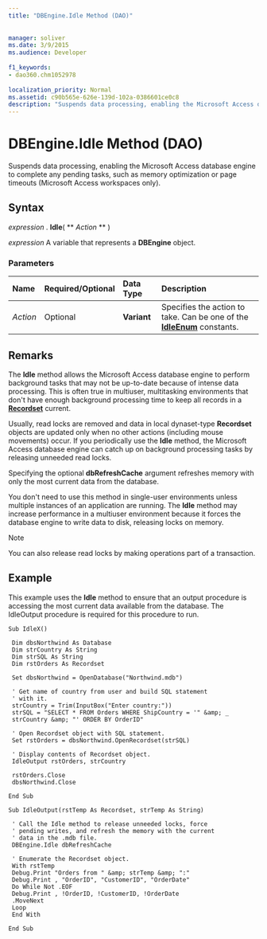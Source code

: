 ```yaml
---
title: "DBEngine.Idle Method (DAO)"
  
  
manager: soliver
ms.date: 3/9/2015
ms.audience: Developer
 
f1_keywords:
- dao360.chm1052978
  
localization_priority: Normal
ms.assetid: c90b565e-626e-139d-102a-0386601ce0c8
description: "Suspends data processing, enabling the Microsoft Access database engine to complete any pending tasks, such as memory optimization or page timeouts (Microsoft Access workspaces only)."
---
```


# DBEngine.Idle Method (DAO)

Suspends data processing, enabling the Microsoft Access database engine to complete any pending tasks, such as memory optimization or page timeouts (Microsoft Access workspaces only).
  
## Syntax

 *expression*  . **Idle**( ** *Action* ** ) 
  
 *expression*  A variable that represents a **DBEngine** object. 
  
### Parameters

|**Name**|**Required/Optional**|**Data Type**|**Description**|
|:-----|:-----|:-----|:-----|
| _Action_ <br/> |Optional  <br/> |**Variant** <br/> |Specifies the action to take. Can be one of the **[IdleEnum](idleenum-enumeration-dao.md)** constants.  <br/> |
   
## Remarks

The **Idle** method allows the Microsoft Access database engine to perform background tasks that may not be up-to-date because of intense data processing. This is often true in multiuser, multitasking environments that don't have enough background processing time to keep all records in a **[Recordset](recordset-object-dao.md)** current. 
  
Usually, read locks are removed and data in local dynaset-type **Recordset** objects are updated only when no other actions (including mouse movements) occur. If you periodically use the **Idle** method, the Microsoft Access database engine can catch up on background processing tasks by releasing unneeded read locks. 
  
Specifying the optional **dbRefreshCache** argument refreshes memory with only the most current data from the database. 
  
You don't need to use this method in single-user environments unless multiple instances of an application are running. The **Idle** method may increase performance in a multiuser environment because it forces the database engine to write data to disk, releasing locks on memory. 
  
> [!NOTE]
> You can also release read locks by making operations part of a transaction. 
  
## Example

This example uses the **Idle** method to ensure that an output procedure is accessing the most current data available from the database. The IdleOutput procedure is required for this procedure to run. 
  
```
Sub IdleX() 
 
 Dim dbsNorthwind As Database 
 Dim strCountry As String 
 Dim strSQL As String 
 Dim rstOrders As Recordset 
 
 Set dbsNorthwind = OpenDatabase("Northwind.mdb") 
 
 ' Get name of country from user and build SQL statement 
 ' with it. 
 strCountry = Trim(InputBox("Enter country:")) 
 strSQL = "SELECT * FROM Orders WHERE ShipCountry = '" &amp; _ 
 strCountry &amp; "' ORDER BY OrderID" 
 
 ' Open Recordset object with SQL statement. 
 Set rstOrders = dbsNorthwind.OpenRecordset(strSQL) 
 
 ' Display contents of Recordset object. 
 IdleOutput rstOrders, strCountry 
 
 rstOrders.Close 
 dbsNorthwind.Close 
 
End Sub 
 
Sub IdleOutput(rstTemp As Recordset, strTemp As String) 
 
 ' Call the Idle method to release unneeded locks, force 
 ' pending writes, and refresh the memory with the current 
 ' data in the .mdb file. 
 DBEngine.Idle dbRefreshCache 
 
 ' Enumerate the Recordset object. 
 With rstTemp 
 Debug.Print "Orders from " &amp; strTemp &amp; ":" 
 Debug.Print , "OrderID", "CustomerID", "OrderDate" 
 Do While Not .EOF 
 Debug.Print , !OrderID, !CustomerID, !OrderDate 
 .MoveNext 
 Loop 
 End With 
 
End Sub 
 
```


